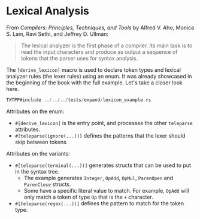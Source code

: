 # Lexical Analysis
From _Compilers: Principles, Techniques, and Tools_ by Alfred V. Aho, Monica S. Lam, Ravi Sethi, and Jeffrey D. Ullman:
> The lexical analyzer is the first phase of a compiler. Its main task is to read
> the input characters and produce as output a sequence of tokens that the parser
> uses for syntax analysis.

The `[derive_lexicon]` macro is used to declare token types and lexical analyzer rules (the lexer rules)
using an enum. It was already showcased in the beginning of the book with the full example. Let's take a closer look
here.

```rust
TXTPP#include ../../../tests/expand/lexicon_example.rs
```
Attributes on the enum:
- `#[derive_lexicon]` is the entry point, and processes the other `teleparse` attributes.
- `#[teleparse(ignore(...))]` defines the patterns that the lexer should skip between tokens.

Attributes on the variants:
- `#[teleparse(terminal(...))]` generates structs that can be used to put in the syntax tree.
  - The example generates `Integer`, `OpAdd`, `OpMul`, `ParenOpen` and `ParenClose` structs.
  - Some have a specific literal value to match. For example, `OpAdd` will only match a token of type `Op` that is the `+` character.
- `#[teleparse(regex(...))]` defines the pattern to match for the token type.

